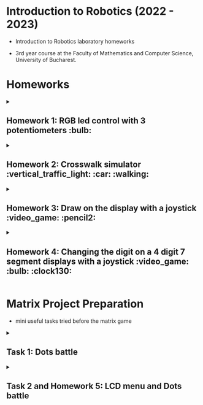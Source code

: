 # Introduction to Robotics (2022 - 2023)

* Introduction to Robotics laboratory homeworks

* 3rd year course at the Faculty of Mathematics and Computer Science, University of Bucharest. 

# Homeworks

<details>
<summary> <h2>Homework 1: RGB led control with 3 potentiometers :bulb: </h2> </summary>
<br>

### Task: Use a separat potentiometer in controlling each of the color of the RGB led (Red,Green and Blue).  The control must be done with digital electronics.
### :computer: Code: [see my amazing code here :blush:](https://github.com/alexion2001/IntroductionToRobotics/blob/0c940aba00a10b9daafc6054ab52af2926e724e8/HW1_controlling_RBG_with_3_Potentiometers.ino)
  
### :movie_camera: How it works: [see my youtube video here :video_camera:](https://www.youtube.com/shorts/Zp5al3GsAVY)
  
  
### :electric_plug: Electronic scheme:
![Stunning Hango (1)](https://user-images.githubusercontent.com/96074975/197201247-bc62abe6-ff1e-4158-9682-723ed64c8442.png)


![poza_setup](https://user-images.githubusercontent.com/96074975/197208523-eb2c5e17-1bdc-4892-8c30-98eb6ff12097.jpg)



</details>

<details>
<summary><h2>Homework 2: Crosswalk simulator :vertical_traffic_light: :car: :walking: </h2> </summary>
<br>

### Task: Building the traffic lights for a crosswalk. 
### Components: 
- 2 LEDs to represent the traffic lights for people (red and green) + buzzer + button
- 3 LEDs to represent the traffic lights for cars (red, yellow and green).
### The system has the following states:
1. State 1 (default, reinstated after state 4 ends): green light for cars,
red light for people, no sounds. Duration: indefinite, changed by
pressing the button.
2. State 2 (initiated by counting down 8 seconds after a button press):
the light should be yellow for cars, red for people and no sounds.
Duration: 3 seconds.
3. State 3 (initiated after state 2 ends): red for cars, green for people
and a beeping sound from the buzzer at a constant interval. Duration:
8 seconds.
4. State 4 (initiated after state 3 ends): red for cars, blinking green
for people and a beeping sound from the buzzer, at a constant interval,
faster than the beeping in state 3. This state should last 4
seconds.

### :computer: Code: [see my amazing code here :blush:](https://github.com/alexion2001/IntroductionToRobotics/blob/be40cee61b02a843b62377ace9d2fb2a10df98b7/HW2_Traffic_lights_for_a_crosswalk.ino)

### :movie_camera: How it works: [see my youtube video here :video_camera:](https://youtube.com/shorts/tib97UyPijg?feature=share) [and here](https://youtube.com/shorts/E9VyncBOSJI?feature=share)

### :electric_plug: Electronic scheme:

![Cool Crift-Maimu (1)](https://user-images.githubusercontent.com/96074975/199217055-e26f37f7-5463-436d-8ba3-7d6c80b57f6e.png)




![project_photo](https://user-images.githubusercontent.com/96074975/199219840-b409768b-400e-4cae-bbeb-df57a603a941.jpg)


</details>


<details>
<summary><h2>Homework 3: Draw on the display with a joystick :video_game: :pencil2: </h2> </summary>
<br>

### Task: The joystick will be used to control the position of the segment for drawing on the display. 
### Components:
- one 7-segment display

- one joystick
### The system has the following states:
1. State 1 (default, but also initiated after a button press in State 2): Current position blinking. Can use the joystick to move from one position to neighbors. 
Short pressing the button toggles state 2. Long pressing the button in state 1 resets the entire display by turning all the segments OFF and moving the current position to the decimal point.
2. State 2 (initiated after a button press in State 1): The current segment stops blinking, adopting the state of the segment before selection (ON or OFF). Toggling the X axis should change the segment state from ON to OFF or from OFF to ON. Clicking the joystick should save the segment state and exit back to state 1.
### Neighbors allowed:
![image](https://user-images.githubusercontent.com/96074975/200335178-c9aedea2-093e-4e96-8423-12af63b4a919.png)


### :computer: Code: [see my amazing code here :blush:](https://github.com/alexion2001/IntroductionToRobotics/blob/d50501e777d2a494ebe838c1f340180c2da6f32e/HW3_draw_on_7segment_display_with_joystick_v3.ino)

### :movie_camera: How it works: [see my youtube video here :video_camera:](https://youtube.com/shorts/bfYbtOD8xuo?feature=share) 
### :electric_plug: Electronic scheme:

![schema](https://user-images.githubusercontent.com/96074975/200335401-3505d5c8-398f-4574-b88e-a5c170e3b8db.jpg)


![WhatsApp Image 2022-11-07 at 16 33 52](https://user-images.githubusercontent.com/96074975/200336120-2211b6f5-5cd5-4aa7-8f0a-778480e44e30.jpg)





</details>


<details>
<summary><h2>Homework 4: Changing the digit on a 4 digit 7 segment displays with a joystick :video_game: :bulb: :clock130: </h2> </summary>
<br>

### Task: The joystick will be used to move through the 4 digit 7segment displays digits (x axis) . Pressing the button will lock in on the current digit and  the other axis (y axis) will increment or decrement the number.  Pressing the button will reset all the digit values and the current position to the first digit in the first state.
### The system has the following states:
  1.First state: you can use a joystick axis to cycle through the 4 digits;using the other axis does nothing.  A blinking decimal point showsthe current digit position.  When pressing the button, you lock in on the selected digit and enter the second state.
  
  2.Second state: in this state, the decimal point stays always on, no longer blinking and you can no longer use the axis to cycle throughthe  4  digits.   Instead,  using  the  other  axis,  you  can  increment  ondecrement  the  number  on  the  current  digit  IN  HEX  (aka  from  0to F, as in the lab).  Pressing the button again returns you to the previous state.  
  3.Reset:  toggled by long pressing the buttononly in the first state. When resetting, all the digits go back to 0 and the current positionis set to the first (rightmost) digit, in the first state.
### Components:
  - a  joystick
  - a  4  digit  7-segment  display
  - a  74hc595  shiftregister

### :computer: Code: [see my amazing code here :blush:](https://github.com/alexion2001/IntroductionToRobotics/blob/c05333a9fb359a7cdcd145e13eef413b874e9d50/HW4_Changing_the_digi_on_4digit_7segment_displays.ino)

### :movie_camera: How it works: [see my youtube video here :video_camera:](https://youtube.com/shorts/OA8VCIf7ygU) 
### :electric_plug: Electronic scheme:
  ![schema_HW4](https://user-images.githubusercontent.com/96074975/201720648-a5c968f3-4aa0-44c3-a686-1a34a7297b64.PNG)

![WhatsApp Image 2022-11-14 at 22 13 52](https://user-images.githubusercontent.com/96074975/201756539-03be0507-d8c4-4caa-87e4-110d3ba466cb.jpg)




</details>



# Matrix Project Preparation  

- mini useful tasks tried before the matrix game


<details>
<summary><h2>Task 1: Dots battle </h2> </summary>
<br>

### Task: A joystick controlled dot that eats another randomly generated blinking dot. When the player passes over the "food", it disappears and the score increases by 1, and will be generated in another place.

### :computer: Code: [see my amazing code here :blush:](https://github.com/alexion2001/IntroductionToRobotics/blob/8a9a53583245250c2e3a8a1810426a490a0144b2/EatTheDotGame.ino)

### :movie_camera: How it works: [see my youtube video here :video_camera:](https://youtube.com/shorts/YY9iftQlURI?feature=share) 
### :electric_plug: Electronic tables:
![image](https://user-images.githubusercontent.com/96074975/203067022-dad49cc5-8ae0-4a7f-a200-9694e8e05168.png)

### - Matrix to Driver Connections Table

![image](https://user-images.githubusercontent.com/96074975/203066931-a6ceeff2-e593-482d-9d34-42d677148a10.png)

### - Connecting the driver to Arduino
![image](https://user-images.githubusercontent.com/96074975/203067154-8d8f29b0-b82a-47f1-b42e-0aa755d4e978.png)


</details>


<details>
<summary><h2>Task 2 and Homework 5: LCD menu and Dots battle </h2> </summary>
<br>

### Task: the menu for the snake game.
### Main Menu Options:
  - Start game
  - Highscore (top 5 scores)
  - Settings
     <h4>Settings submenus:</h4>
  
      * Level difficulty
      * LCD contrast control
      * LCD brightness control
      * Matrix brightness control
      * Sounds on or off
      * Exit to main menu
  - Game info (how to play)
  - About (details about creator) 

### :computer: Code: [see my amazing code here :blush:]()

### :movie_camera: How it works: [see my youtube video here :video_camera:]() 
### :electric_plug: Electronic tables:



</details>





